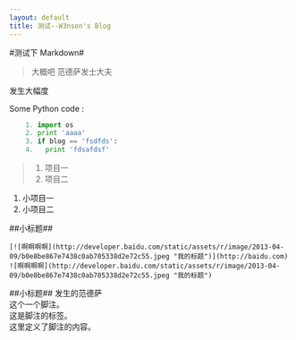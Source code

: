 ```yaml
---
layout: default
title: 测试--W3nson's Blog
---
```


#测试下 Markdown#

>大概吧
范德萨发士大夫

发生大幅度

Some Python code :

```python
	1. import os
	2. print 'aaaa'
	3. if blog == 'fsdfds':
	4.   print 'fdsafdsf'

```


>1. 项目一
>2. 项目二
1. 小项目一
2. 小项目二

##小标题##
```
[![啊啊啊啊](http://developer.baidu.com/static/assets/r/image/2013-04-09/b0e8be867e7438c0ab705338d2e72c55.jpeg "我的标题")](http://baidu.com)
![啊啊啊啊](http://developer.baidu.com/static/assets/r/image/2013-04-09/b0e8be867e7438c0ab705338d2e72c55.jpeg "我的标题")
```
##小标题##
发生的范德萨  
这个一个脚注。  
这是脚注的标签。  
这里定义了脚注的内容。  